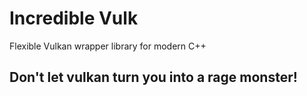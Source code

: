 # Incredible Vulk
Flexible Vulkan wrapper library for modern C++

## Don't let vulkan turn you into a rage monster!
